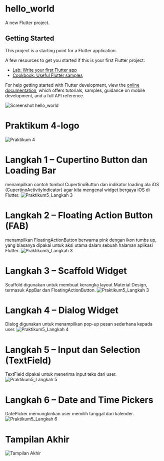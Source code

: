 # hello_world

A new Flutter project.

## Getting Started

This project is a starting point for a Flutter application.

A few resources to get you started if this is your first Flutter project:

- [Lab: Write your first Flutter app](https://docs.flutter.dev/get-started/codelab)
- [Cookbook: Useful Flutter samples](https://docs.flutter.dev/cookbook)

For help getting started with Flutter development, view the
[online documentation](https://docs.flutter.dev/), which offers tutorials,
samples, guidance on mobile development, and a full API reference.

![Screenshot hello_world](images/01.jpeg)

# Praktikum 4-logo
![Praktikum 4](images/Praktikum4.jpeg)

# Langkah 1 – Cupertino Button dan Loading Bar
menampilkan contoh tombol CupertinoButton dan indikator loading ala iOS (CupertinoActivityIndicator) agar kita mengenal widget bergaya iOS di Flutter.
![Praktikum5_Langkah 3](images/praktikum5_langkah1.jpeg)

# Langkah 2 – Floating Action Button (FAB)
menampilkan FloatingActionButton berwarna pink dengan ikon tumbs up, yang biasanya dipakai untuk aksi utama dalam sebuah halaman aplikasi Flutter.
![Praktikum5_Langkah 3](images/praktikum5_langkah2.jpeg)

# Langkah 3 – Scaffold Widget
Scaffold digunakan untuk membuat kerangka layout Material Design, termasuk AppBar dan FloatingActionButton.
![Praktikum5_Langkah 3](images/praktikum5_langkah3.jpeg)

# Langkah 4 – Dialog Widget
Dialog digunakan untuk menampilkan pop-up pesan sederhana kepada user.
![Praktikum5_Langkah 4](images/praktikum5_langkah4.jpeg)

# Langkah 5 – Input dan Selection (TextField)
TextField dipakai untuk menerima input teks dari user.
![Praktikum5_Langkah 5](images/praktikum5_langkah5.jpeg)

# Langkah 6 – Date and Time Pickers
DatePicker memungkinkan user memilih tanggal dari kalender.
![Praktikum5_Langkah 6](images/praktikum5_langkah6.jpeg)

# Tampilan Akhir
![Tampilan Akhir](images/TampilanAkhir.jpeg)
